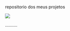 repositorio dos meus projetos


<img src= "https://53.fs1.hubspotusercontent-na1.net/hubfs/53/emoji-data.jpg">

..........